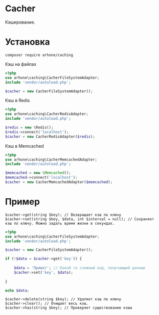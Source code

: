 # Cacher

Кэширование.

# Установка

```composer require arhone/caching```

Кэш на файлах
```php
<?php
use arhone\caching\CacherFileSystemAdapter;
include 'vendor/autoload.php';

$cacher = new CacherFileSystemAdapter();
```

Кэш в Redis
```php
<?php
use arhone\caching\CacherRedisAdapter;
include 'vendor/autoload.php';

$redis = new \Redis();
$redis->connect('localhost');
$cacher = new CacherRedisAdapter($redis);
```

Кэш в Memcached
```php
<?php
use arhone\caching\CacherMemcachedAdapter;
include 'vendor/autoload.php';

$memcached = new \Memcached();
$memcached->connect('localhost');
$cacher = new CacherMemcachedAdapter($memcached);
```

# Пример

```
$cacher->get(string $key); // Возвращает кэш по ключу
$cacher->set(string $key, $data, int $interval = null); // Сохраняет кэш по ключу. Можно задать время жизни в секундах.
```

```php
<?php
use arhone\caching\CacherFileSystemAdapter;
include 'vendor/autoload.php';

$cacher = new CacherFileSystemAdapter();

if (!$data = $cacher->get('key')) {
    
    $data = 'Привет'; // Какой то сложный код, получающий данные
    $cacher->set('key', $data);
    
}

echo $data;
```

```
$cacher->delete(string $key); // Удаляет кэш по ключу
$cacher->clear(); // Очищает весь кэш.
$cacher->has(string $key); // Проверяет существование кэша
```
